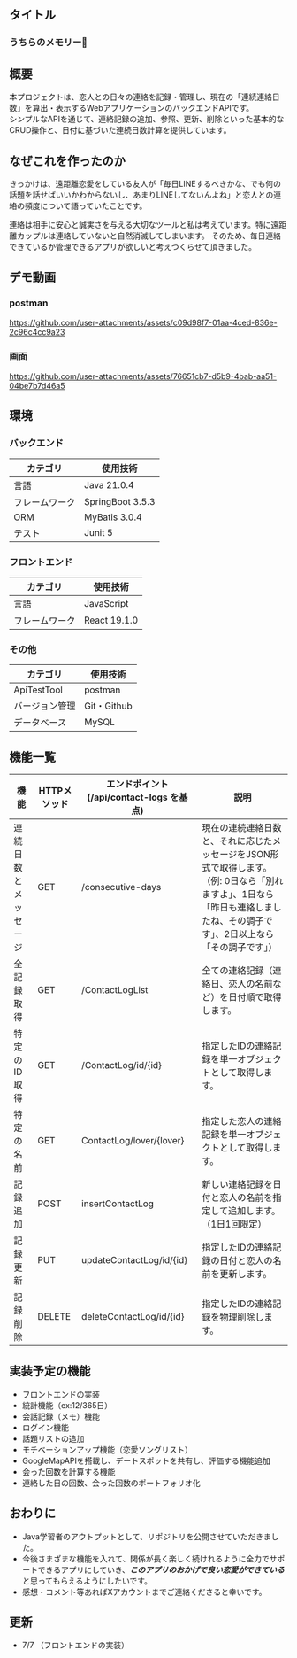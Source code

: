 ## タイトル
### うちらのメモリー🤝


## 概要
本プロジェクトは、恋人との日々の連絡を記録・管理し、現在の「連続連絡日数」を算出・表示するWebアプリケーションのバックエンドAPIです。  
シンプルなAPIを通じて、連絡記録の追加、参照、更新、削除といった基本的なCRUD操作と、日付に基づいた連続日数計算を提供しています。




## なぜこれを作ったのか
きっかけは、遠距離恋愛をしている友人が「毎日LINEするべきかな、でも何の話題を話せばいいかわからないし、あまりLINEしてないんよね」と恋人との連絡の頻度について語っていたことです。

連絡は相手に安心と誠実さを与える大切なツールと私は考えています。特に遠距離カップルは連絡していないと自然消滅してしまいます。
そのため、毎日連絡できているか管理できるアプリが欲しいと考えつくらせて頂きました。
## デモ動画
### postman
https://github.com/user-attachments/assets/c09d98f7-01aa-4ced-836e-2c96c4cc9a23
### 画面
https://github.com/user-attachments/assets/76651cb7-d5b9-4bab-aa51-04be7b7d46a5


## 環境
### バックエンド

| カテゴリ | 使用技術 |
| ---- | ---- |
| 言語 | Java 21.0.4 |
| フレームワーク | SpringBoot 3.5.3 |
| ORM | MyBatis 3.0.4 |
| テスト | Junit 5 |

### フロントエンド

| カテゴリ | 使用技術 |
| ---- | ---- |
| 言語 | JavaScript |
| フレームワーク | React 19.1.0 |

### その他

| カテゴリ | 使用技術 |
| ---- | ---- |
| ApiTestTool | postman |
| バージョン管理 | Git・Github |
| データベース | MySQL |

## 機能一覧
| 機能                 | HTTPメソッド | エンドポイント (/api/contact-logs を基点) | 説明                                                                                                                                                                          | 
| -------------------- | ------------ | ----------------------------------------- | ----------------------------------------------------------------------------------------------------------------------------------------------------------------------------- | 
| 連続日数とメッセージ | GET          | /consecutive-days                         | 現在の連続連絡日数と、それに応じたメッセージをJSON形式で取得します。（例: 0日なら「別れますよ」、1日なら「昨日も連絡しましたね、その調子です」、2日以上なら「その調子です」） | 
| 全記録取得           | GET          | /ContactLogList                           | 全ての連絡記録（連絡日、恋人の名前など）を日付順で取得します。                                                                                                                | 
| 特定のID取得         | GET          | /ContactLog/id/{id}                       | 指定したIDの連絡記録を単一オブジェクトとして取得します。                                                                                                                      | 
| 特定の名前           | GET          | ContactLog/lover/{lover}                  | 指定した恋人の連絡記録を単一オブジェクトとして取得します。                                                                                                                                                                              | 
| 記録追加             | POST         | insertContactLog                          | 新しい連絡記録を日付と恋人の名前を指定して追加します。（1日1回限定）                                                                                                          | 
| 記録更新             | PUT          | updateContactLog/id/{id}                  | 指定したIDの連絡記録の日付と恋人の名前を更新します。                                                                                                                          | 
| 記録削除             | DELETE       | deleteContactLog/id/{id}                  | 指定したIDの連絡記録を物理削除します。                                                                                                                                        |                                                                                                                                      | 

## 実装予定の機能
* フロントエンドの実装
* 統計機能（ex:12/365日）
* 会話記録（メモ）機能
* ログイン機能
* 話題リストの追加
* モチベーションアップ機能（恋愛ソングリスト）
* GoogleMapAPIを搭載し、デートスポットを共有し、評価する機能追加
* 会った回数を計算する機能
* 連絡した日の回数、会った回数のポートフォリオ化


## おわりに
* Java学習者のアウトプットとして、リポジトリを公開させていただきました。
* 今後さまざまな機能を入れて、関係が長く楽しく続けれるように全力でサポートできるアプリにしていき、***このアプリのおかげで良い恋愛ができている***と思ってもらえるようにしたいです。
* 感想・コメント等あればXアカウントまでご連絡くださると幸いです。

## 更新
* 7/7 （フロントエンドの実装）
